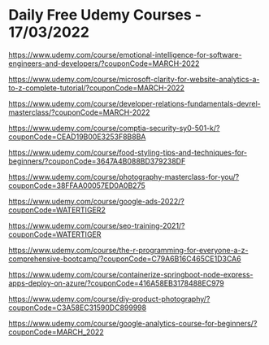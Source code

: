 # Daily Free Udemy Courses - 17/03/2022

https://www.udemy.com/course/emotional-intelligence-for-software-engineers-and-developers/?couponCode=MARCH-2022
https://www.udemy.com/course/microsoft-clarity-for-website-analytics-a-to-z-complete-tutorial/?couponCode=MARCH-2022
https://www.udemy.com/course/developer-relations-fundamentals-devrel-masterclass/?couponCode=MARCH-2022
https://www.udemy.com/course/comptia-security-sy0-501-k/?couponCode=CEAD19B00E3253F8B8BA
https://www.udemy.com/course/food-styling-tips-and-techniques-for-beginners/?couponCode=3647A4B088BD379238DF
https://www.udemy.com/course/photography-masterclass-for-you/?couponCode=38FFAA00057ED0A0B275
https://www.udemy.com/course/google-ads-2022/?couponCode=WATERTIGER2
https://www.udemy.com/course/seo-training-2021/?couponCode=WATERTIGER
https://www.udemy.com/course/the-r-programming-for-everyone-a-z-comprehensive-bootcamp/?couponCode=C79A6B16C465CE1D3CA6
https://www.udemy.com/course/containerize-springboot-node-express-apps-deploy-on-azure/?couponCode=416A58EB3178488EC979
https://www.udemy.com/course/diy-product-photography/?couponCode=C3A58EC31590DC899998
https://www.udemy.com/course/google-analytics-course-for-beginners/?couponCode=MARCH_2022
